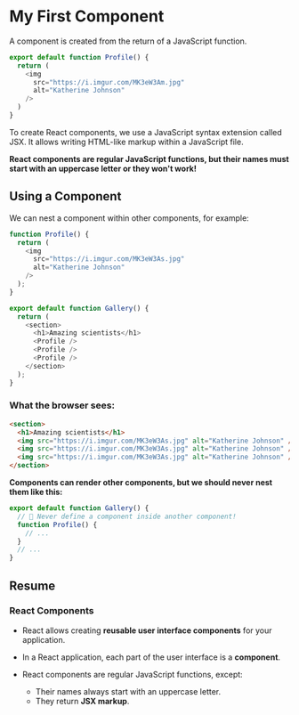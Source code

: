 # My First Component

A component is created from the return of a JavaScript function.

```javascript
export default function Profile() {
  return (
    <img
      src="https://i.imgur.com/MK3eW3Am.jpg"
      alt="Katherine Johnson"
    />
  )
}
```
To create React components, we use a JavaScript syntax extension called JSX. It allows writing HTML-like markup within a JavaScript file.

**React components are regular JavaScript functions, but their names must start with an uppercase letter or they won't work!**

## Using a Component

We can nest a component within other components, for example:

```javascript
function Profile() {
  return (
    <img
      src="https://i.imgur.com/MK3eW3As.jpg"
      alt="Katherine Johnson"
    />
  );
}

export default function Gallery() {
  return (
    <section>
      <h1>Amazing scientists</h1>
      <Profile />
      <Profile />
      <Profile />
    </section>
  );
}
```

### What the browser sees:
```html
<section>
  <h1>Amazing scientists</h1>
  <img src="https://i.imgur.com/MK3eW3As.jpg" alt="Katherine Johnson" />
  <img src="https://i.imgur.com/MK3eW3As.jpg" alt="Katherine Johnson" />
  <img src="https://i.imgur.com/MK3eW3As.jpg" alt="Katherine Johnson" />
</section>
```

**Components can render other components, but we should never nest them like this:**
```javascript
export default function Gallery() {
  // 🔴 Never define a component inside another component!
  function Profile() {
    // ...
  }
  // ...
}
```
## Resume

### React Components
- React allows creating **reusable user interface components** for your application.

- In a React application, each part of the user interface is a **component**.

- React components are regular JavaScript functions, except:
  - Their names always start with an uppercase letter.
  - They return **JSX markup**.
